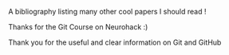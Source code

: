A bibliography listing many other cool papers I should read !

Thanks for the Git Course on Neurohack :)

Thank you for the useful and clear information on Git and GitHub